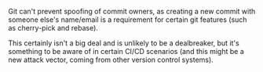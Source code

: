 Git can't prevent spoofing of commit owners, as creating a new commit with someone else's name/email is a requirement for certain git features (such as cherry-pick and rebase).

This certainly isn't a big deal and is unlikely to be a dealbreaker, but it's something to be aware of in certain CI/CD scenarios (and this might be a new attack vector, coming from other version control systems).
